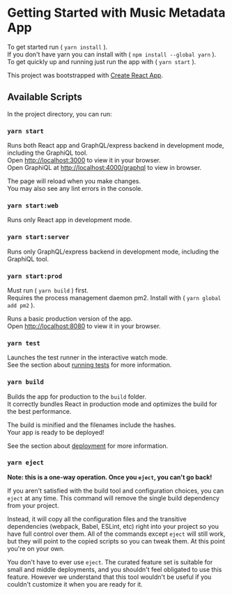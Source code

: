 # Getting Started with Music Metadata App

To get started run ( `yarn install` ).\
If you don't have yarn you can install with ( `npm install --global yarn` ).\
To get quickly up and running just run the app with ( `yarn start` ).

This project was bootstrapped with [Create React App](https://github.com/facebook/create-react-app).

## Available Scripts

In the project directory, you can run:

### `yarn start`

Runs both React app and GraphQL/express backend in development mode, including the GraphiQL tool.\
Open [http://localhost:3000](http://localhost:3000) to view it in your browser.\
Open GraphiQL at [http://localhost:4000/graphql](http://localhost:4000/graphql) to view in browser.

The page will reload when you make changes.\
You may also see any lint errors in the console.

### `yarn start:web`

Runs only React app in development mode.

### `yarn start:server`

Runs only GraphQL/express backend in development mode, including the GraphiQL tool.

### `yarn start:prod`

Must run ( `yarn build` ) first.\
Requires the process management daemon pm2. Install with ( `yarn global add pm2` ).

Runs a basic production version of the app.\
Open [http://localhost:8080](http://localhost:8080) to view it in your browser.

### `yarn test`

Launches the test runner in the interactive watch mode.\
See the section about [running tests](https://facebook.github.io/create-react-app/docs/running-tests) for more information.

### `yarn build`

Builds the app for production to the `build` folder.\
It correctly bundles React in production mode and optimizes the build for the best performance.

The build is minified and the filenames include the hashes.\
Your app is ready to be deployed!

See the section about [deployment](https://facebook.github.io/create-react-app/docs/deployment) for more information.

### `yarn eject`

**Note: this is a one-way operation. Once you `eject`, you can't go back!**

If you aren't satisfied with the build tool and configuration choices, you can `eject` at any time. This command will remove the single build dependency from your project.

Instead, it will copy all the configuration files and the transitive dependencies (webpack, Babel, ESLint, etc) right into your project so you have full control over them. All of the commands except `eject` will still work, but they will point to the copied scripts so you can tweak them. At this point you're on your own.

You don't have to ever use `eject`. The curated feature set is suitable for small and middle deployments, and you shouldn't feel obligated to use this feature. However we understand that this tool wouldn't be useful if you couldn't customize it when you are ready for it.
